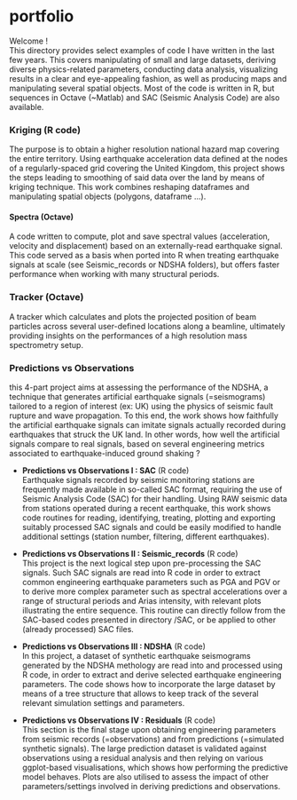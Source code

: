 # portfolio

Welcome !     
This directory provides select examples of code I have written in the last few years. This covers manipulating of small and large datasets, deriving diverse physics-related parameters, conducting data analysis, visualizing results in a clear and eye-appealing fashion, as well as producing maps and manipulating several spatial objects. Most of the code is written in R, but sequences in Octave (~Matlab) and SAC (Seismic Analysis Code) are also available.


### **Kriging** (R code)   
The purpose is to obtain a higher resolution national hazard map covering the entire territory. Using earthquake acceleration data defined at the nodes of a regularly-spaced grid covering the United Kingdom, this project shows the steps leading to smoothing of said data over the land by means of kriging technique. This work combines reshaping dataframes and manipulating spatial objects (polygons, dataframe ...).
    
#### **Spectra** (Octave)          
A code written to compute, plot and save spectral values (acceleration, velocity and displacement) based on an externally-read earthquake signal. This code served as a basis when ported into R when treating earthquake signals at scale (see Seismic_records or NDSHA folders), but offers faster performance when working with many structural periods.

### Tracker (Octave)            
A tracker which calculates and plots the projected position of beam particles across several user-defined locations along a beamline, ultimately providing insights on the performances of a high resolution mass spectrometry setup.


### Predictions vs Observations   
this 4-part project aims at assessing the performance of the NDSHA, a technique that generates artificial earthquake signals (=seismograms) tailored to a region of interest (ex: UK) using the physics of seismic fault rupture and wave propagation. To this end, the work shows how faithfully the artificial earthquake signals can imitate signals actually recorded during earthquakes that struck the UK land. In other words, how well the artificial signals compare to real signals, based on several engineering metrics associated to earthquake-induced ground shaking ?

+ **Predictions vs Observations I : SAC**  (R code)      
Earthquake signals recorded by seismic monitoring stations are frequently made available in so-called SAC format, requiring the use of Seismic Analysis Code (SAC) for their handling. Using RAW seismic data from stations operated during a recent earthquake, this work shows code routines for reading, identifying, treating, plotting and exporting suitably processed SAC signals and could be easily modified to handle additional settings (station number, filtering, different earthquakes).
  

+ **Predictions vs Observations II : Seismic_records** (R code)       
This project is the next logical step upon pre-processing the SAC signals. Such SAC signals are read into R code in order to extract common engineering earthquake parameters such as PGA and PGV or to derive more complex parameter such as spectral accelerations over a range of structural periods and Arias intensity, with relevant plots illustrating the entire sequence.
This routine can directly follow from the SAC-based codes presented in directory /SAC, or be applied to other (already processed) SAC files.


+ **Predictions vs Observations III : NDSHA** (R code)           
In this project, a dataset of synthetic earthquake seismograms generated by the NDSHA methology are read into and processed using R code, in order to extract and derive selected earthquake engineering parameters. The code shows how to incorporate the large dataset by means of a tree structure that allows to keep track of the several relevant simulation settings and parameters.


+ **Predictions vs Observations IV : Residuals**  (R code)              
This section is the final stage upon obtaining engineering parameters from seismic records (=observations) and from predictions (=simulated synthetic signals). The large prediction dataset is validated against observations using a residual analysis and then relying on various ggplot-based visualisations, which shows how performing the predictive model behaves. Plots are also utilised to assess the impact of other parameters/settings involved in deriving predictions and observations.
